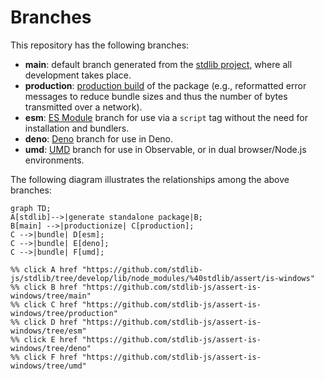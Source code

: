 <!--

@license Apache-2.0

Copyright (c) 2022 The Stdlib Authors.

Licensed under the Apache License, Version 2.0 (the "License");
you may not use this file except in compliance with the License.
You may obtain a copy of the License at

    http://www.apache.org/licenses/LICENSE-2.0

Unless required by applicable law or agreed to in writing, software
distributed under the License is distributed on an "AS IS" BASIS,
WITHOUT WARRANTIES OR CONDITIONS OF ANY KIND, either express or implied.
See the License for the specific language governing permissions and
limitations under the License.

-->

# Branches

This repository has the following branches:

-   **main**: default branch generated from the [stdlib project][stdlib-url], where all development takes place.
-   **production**: [production build][production-url] of the package (e.g., reformatted error messages to reduce bundle sizes and thus the number of bytes transmitted over a network).
-   **esm**: [ES Module][esm-url] branch for use via a `script` tag without the need for installation and bundlers.
-   **deno**: [Deno][deno-url] branch for use in Deno.
-   **umd**: [UMD][umd-url] branch for use in Observable, or in dual browser/Node.js environments.

The following diagram illustrates the relationships among the above branches:

```mermaid
graph TD;
A[stdlib]-->|generate standalone package|B;
B[main] -->|productionize| C[production];
C -->|bundle| D[esm];
C -->|bundle| E[deno];
C -->|bundle| F[umd];

%% click A href "https://github.com/stdlib-js/stdlib/tree/develop/lib/node_modules/%40stdlib/assert/is-windows"
%% click B href "https://github.com/stdlib-js/assert-is-windows/tree/main"
%% click C href "https://github.com/stdlib-js/assert-is-windows/tree/production"
%% click D href "https://github.com/stdlib-js/assert-is-windows/tree/esm"
%% click E href "https://github.com/stdlib-js/assert-is-windows/tree/deno"
%% click F href "https://github.com/stdlib-js/assert-is-windows/tree/umd"
```

[stdlib-url]: https://github.com/stdlib-js/stdlib/tree/develop/lib/node_modules/%40stdlib/assert/is-windows
[production-url]: https://github.com/stdlib-js/assert-is-windows/tree/production
[deno-url]: https://github.com/stdlib-js/assert-is-windows/tree/deno
[umd-url]: https://github.com/stdlib-js/assert-is-windows/tree/umd
[esm-url]: https://github.com/stdlib-js/assert-is-windows/tree/esm